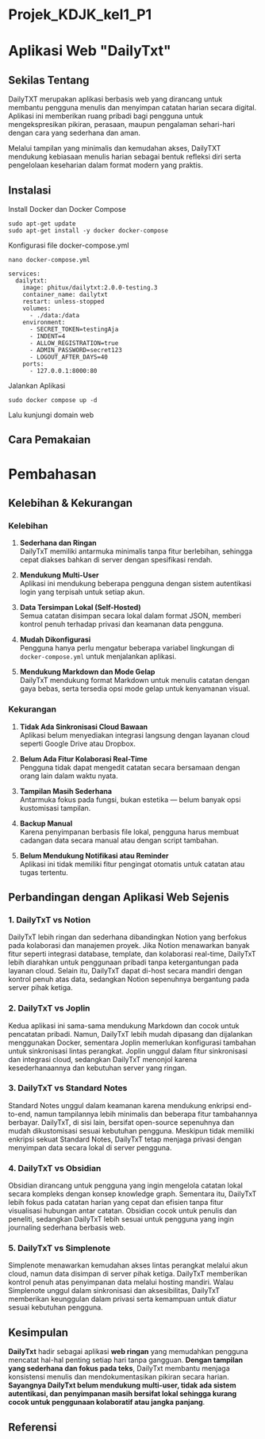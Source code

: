 # Projek_KDJK_kel1_P1

# Aplikasi Web "DailyTxt"

## Sekilas Tentang

DailyTXT merupakan aplikasi berbasis web yang dirancang untuk membantu pengguna menulis dan menyimpan catatan harian secara digital. Aplikasi ini memberikan ruang pribadi bagi pengguna untuk mengekspresikan pikiran, perasaan, maupun pengalaman sehari-hari dengan cara yang sederhana dan aman.

Melalui tampilan yang minimalis dan kemudahan akses, DailyTXT mendukung kebiasaan menulis harian sebagai bentuk refleksi diri serta pengelolaan keseharian dalam format modern yang praktis.

## Instalasi

Install Docker dan Docker Compose
```
sudo apt-get update
sudo apt-get install -y docker docker-compose
```

Konfigurasi file docker-compose.yml
```
nano docker-compose.yml
```
```
services:
  dailytxt:
    image: phitux/dailytxt:2.0.0-testing.3
    container_name: dailytxt
    restart: unless-stopped
    volumes:
      - ./data:/data
    environment:
      - SECRET_TOKEN=testingAja
      - INDENT=4
      - ALLOW_REGISTRATION=true
      - ADMIN_PASSWORD=secret123
      - LOGOUT_AFTER_DAYS=40
    ports:
      - 127.0.0.1:8000:80
```

Jalankan Aplikasi
```
sudo docker compose up -d
```

Lalu kunjungi domain web

## Cara Pemakaian

# Pembahasan

## Kelebihan & Kekurangan

### Kelebihan

1. **Sederhana dan Ringan**  
   DailyTxT memiliki antarmuka minimalis tanpa fitur berlebihan, sehingga cepat diakses bahkan di server dengan spesifikasi rendah.

2. **Mendukung Multi-User**  
   Aplikasi ini mendukung beberapa pengguna dengan sistem autentikasi login yang terpisah untuk setiap akun.

3. **Data Tersimpan Lokal (Self-Hosted)**  
   Semua catatan disimpan secara lokal dalam format JSON, memberi kontrol penuh terhadap privasi dan keamanan data pengguna.

4. **Mudah Dikonfigurasi**  
   Pengguna hanya perlu mengatur beberapa variabel lingkungan di `docker-compose.yml` untuk menjalankan aplikasi.

5. **Mendukung Markdown dan Mode Gelap**  
   DailyTxT mendukung format Markdown untuk menulis catatan dengan gaya bebas, serta tersedia opsi mode gelap untuk kenyamanan visual.

### Kekurangan

1. **Tidak Ada Sinkronisasi Cloud Bawaan**  
   Aplikasi belum menyediakan integrasi langsung dengan layanan cloud seperti Google Drive atau Dropbox.

2. **Belum Ada Fitur Kolaborasi Real-Time**  
   Pengguna tidak dapat mengedit catatan secara bersamaan dengan orang lain dalam waktu nyata.

3. **Tampilan Masih Sederhana**  
   Antarmuka fokus pada fungsi, bukan estetika — belum banyak opsi kustomisasi tampilan.

4. **Backup Manual**  
   Karena penyimpanan berbasis file lokal, pengguna harus membuat cadangan data secara manual atau dengan script tambahan.

5. **Belum Mendukung Notifikasi atau Reminder**  
   Aplikasi ini tidak memiliki fitur pengingat otomatis untuk catatan atau tugas tertentu.

## Perbandingan dengan Aplikasi Web Sejenis

### 1. **DailyTxT vs Notion**
DailyTxT lebih ringan dan sederhana dibandingkan Notion yang berfokus pada kolaborasi dan manajemen proyek. Jika Notion menawarkan banyak fitur seperti integrasi database, template, dan kolaborasi real-time, DailyTxT lebih diarahkan untuk penggunaan pribadi tanpa ketergantungan pada layanan cloud. Selain itu, DailyTxT dapat di-host secara mandiri dengan kontrol penuh atas data, sedangkan Notion sepenuhnya bergantung pada server pihak ketiga.

### 2. **DailyTxT vs Joplin**
Kedua aplikasi ini sama-sama mendukung Markdown dan cocok untuk pencatatan pribadi. Namun, DailyTxT lebih mudah dipasang dan dijalankan menggunakan Docker, sementara Joplin memerlukan konfigurasi tambahan untuk sinkronisasi lintas perangkat. Joplin unggul dalam fitur sinkronisasi dan integrasi cloud, sedangkan DailyTxT menonjol karena kesederhanaannya dan kebutuhan server yang ringan.

### 3. **DailyTxT vs Standard Notes**
Standard Notes unggul dalam keamanan karena mendukung enkripsi end-to-end, namun tampilannya lebih minimalis dan beberapa fitur tambahannya berbayar. DailyTxT, di sisi lain, bersifat open-source sepenuhnya dan mudah dikustomisasi sesuai kebutuhan pengguna. Meskipun tidak memiliki enkripsi sekuat Standard Notes, DailyTxT tetap menjaga privasi dengan menyimpan data secara lokal di server pengguna.

### 4. **DailyTxT vs Obsidian**
Obsidian dirancang untuk pengguna yang ingin mengelola catatan lokal secara kompleks dengan konsep knowledge graph. Sementara itu, DailyTxT lebih fokus pada catatan harian yang cepat dan efisien tanpa fitur visualisasi hubungan antar catatan. Obsidian cocok untuk penulis dan peneliti, sedangkan DailyTxT lebih sesuai untuk pengguna yang ingin journaling sederhana berbasis web.

### 5. **DailyTxT vs Simplenote**
Simplenote menawarkan kemudahan akses lintas perangkat melalui akun cloud, namun data disimpan di server pihak ketiga. DailyTxT memberikan kontrol penuh atas penyimpanan data melalui hosting mandiri. Walau Simplenote unggul dalam sinkronisasi dan aksesibilitas, DailyTxT memberikan keunggulan dalam privasi serta kemampuan untuk diatur sesuai kebutuhan pengguna.

## Kesimpulan

**DailyTxt** hadir sebagai aplikasi **web ringan** yang memudahkan pengguna mencatat hal-hal penting setiap hari tanpa gangguan. **Dengan tampilan yang sederhana dan fokus pada teks**, DailyTxt membantu menjaga konsistensi menulis dan mendokumentasikan pikiran secara harian. **Sayangnya DailyTxt belum mendukung multi-user, tidak ada sistem autentikasi, dan penyimpanan masih bersifat lokal sehingga kurang cocok untuk penggunaan kolaboratif atau jangka panjang**.

## Referensi
